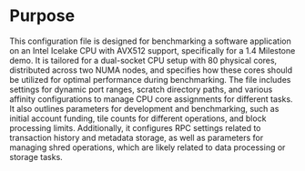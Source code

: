 # Purpose
This configuration file is designed for benchmarking a software application on an Intel Icelake CPU with AVX512 support, specifically for a 1.4 Milestone demo. It is tailored for a dual-socket CPU setup with 80 physical cores, distributed across two NUMA nodes, and specifies how these cores should be utilized for optimal performance during benchmarking. The file includes settings for dynamic port ranges, scratch directory paths, and various affinity configurations to manage CPU core assignments for different tasks. It also outlines parameters for development and benchmarking, such as initial account funding, tile counts for different operations, and block processing limits. Additionally, it configures RPC settings related to transaction history and metadata storage, as well as parameters for managing shred operations, which are likely related to data processing or storage tasks.
